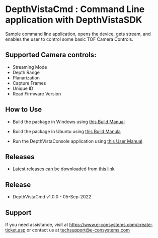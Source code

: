 

# DepthVistaCmd : Command Line application with DepthVistaSDK

Sample command line application, opens the device, gets stream, and enables the user to control some basic TOF Camera Controls. 


## Supported Camera controls:

* Streaming Mode
* Depth Range
* Planarization
* Capture Frames
* Unique ID
* Read Firmware Version


## How to Use

- Build the package in Windows using [this Build Manual](https://github.com/econsystems/depthVistaCmd/tree/master/windows/Documents)

- Build the package in Ubuntu using [this Build Manula](https://github.com/econsystems/depthVistaCmd/tree/master/linux/Documents)

- Run the DepthVistaConsole application using [this User Manual](https://github.com/econsystems/depthVistaCmd/tree/master/windows/Documents)


## Releases

* Latest releases can be downloaded from [this link](https://github.com/econsystems/depthVistaCmd/releases)

## Release

* DepthVistaCmd v1.0.0		-	05-Sep-2022

## Support

If you need assistance, visit at https://www.e-consystems.com/create-ticket.asp or contact us at techsupport@e-consystems.com
